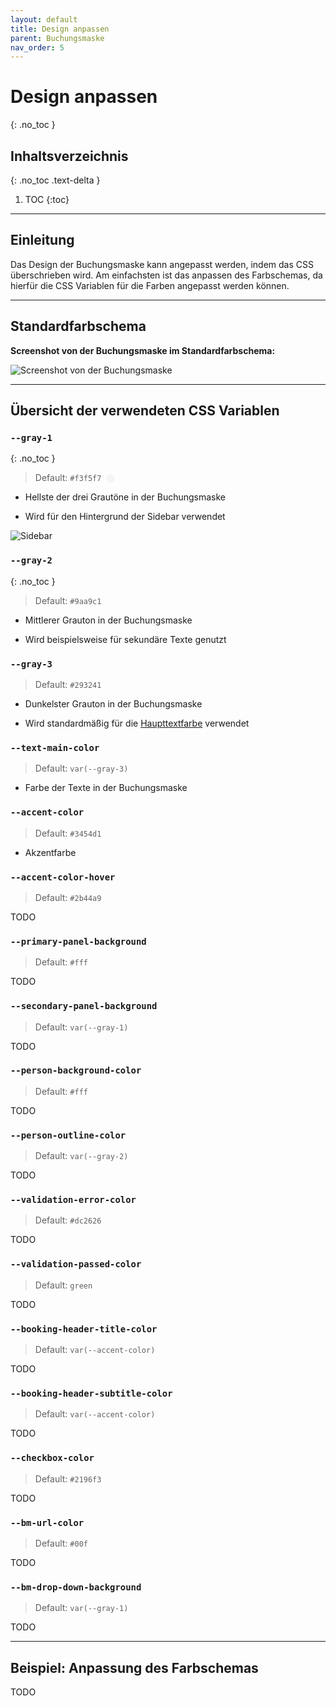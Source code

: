 ```yaml
---
layout: default
title: Design anpassen
parent: Buchungsmaske
nav_order: 5
---
```


# Design anpassen
{: .no_toc }

## Inhaltsverzeichnis
{: .no_toc .text-delta }

1. TOC
{:toc}

---

## Einleitung

Das Design der Buchungsmaske kann angepasst werden, indem das CSS überschrieben wird. Am einfachsten ist das anpassen des Farbschemas, da hierfür die CSS Variablen für die Farben angepasst werden können.

---

## Standardfarbschema

**Screenshot von der Buchungsmaske im Standardfarbschema:**

![Screenshot von der Buchungsmaske](/CADI-Documentation/img/screenshot5.png)

---

## Übersicht der verwendeten CSS Variablen

### `--gray-1`
{: .no_toc }

> Default: `#f3f5f7` <span style="background-color: #f3f5f7; width: 1em; height: 1em; display: inline-block; vertical-align: middle; border-radius: 50%; margin-left: 4px;"></span>

- Hellste der drei Grautöne in der Buchungsmaske

- Wird für den Hintergrund der Sidebar verwendet

![Sidebar](/CADI-Documentation/img/screenshotSidebar.png)

### `--gray-2`
{: .no_toc }

> Default: `#9aa9c1`

- Mittlerer Grauton in der Buchungsmaske

- Wird beispielsweise für sekundäre Texte genutzt

### `--gray-3`

> Default: `#293241`

- Dunkelster Grauton in der Buchungsmaske

- Wird standardmäßig für die [Haupttextfarbe](#text-main-color) verwendet

### `--text-main-color`

> Default: `var(--gray-3)`

- Farbe der Texte in der Buchungsmaske

### `--accent-color`

> Default: `#3454d1`

- Akzentfarbe



### `--accent-color-hover`

> Default: `#2b44a9`

TODO

### `--primary-panel-background`

> Default: `#fff`

TODO

### `--secondary-panel-background`

> Default: `var(--gray-1)`

TODO

### `--person-background-color`

> Default: `#fff`

TODO

### `--person-outline-color`

> Default: `var(--gray-2)`

TODO

### `--validation-error-color`

> Default: `#dc2626`

TODO

### `--validation-passed-color`

> Default: `green`

TODO

### `--booking-header-title-color`

> Default: `var(--accent-color)`

TODO

### `--booking-header-subtitle-color`

> Default: `var(--accent-color)`

TODO

### `--checkbox-color`

> Default: `#2196f3`

TODO

### `--bm-url-color`

> Default: `#00f`

TODO

### `--bm-drop-down-background`

> Default: `var(--gray-1)`

TODO

---

## Beispiel: Anpassung des Farbschemas

TODO
